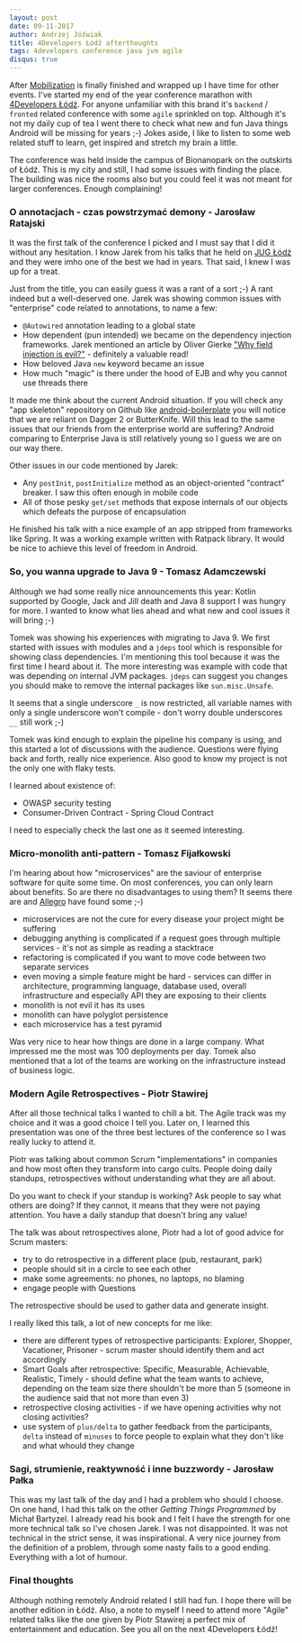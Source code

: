 ```yaml
---
layout: post
date: 09-11-2017
author: Andrzej Jóźwiak
title: 4Developers Łódź afterthoughts
tags: 4developers conference java jvm agile
disqus: true
---
```


After [Mobilization](https://mobilization.pl) is finally finished and wrapped up I have time for other events. I've started my end of the year conference marathon with [4Developers Łódź](https://lodz.4developers.org.pl/). For anyone unfamiliar with this brand it's `backend` / `fronted` related conference with some `agile` sprinkled on top. Although it's not my daily cup of tea I went there to check what new and fun Java things Android will be missing for years ;-) Jokes aside, I like to listen to some web related stuff to learn, get inspired and stretch my brain a little.

The conference was held inside the campus of Bionanopark on the outskirts of Łódź. This is my city and still, I had some issues with finding the place. The building was nice the rooms also but you could feel it was not meant for larger conferences. Enough complaining!

### O annotacjach - czas powstrzymać demony - Jarosław Ratajski

It was the first talk of the conference I picked and I must say that I did it without any hesitation. I know Jarek from his talks that he held on [JUG Łódź](https://www.meetup.com/Java-User-Group-Lodz/) and they were imho one of the best we had in years. That said, I knew I was up for a treat.

Just from the title, you can easily guess it was a rant of a sort ;-) A rant indeed but a well-deserved one. Jarek was showing common issues with "enterprise" code related to annotations, to name a few:

* `@Autowired` annotation leading to a global state
* How dependent (pun intended) we became on the dependency injection frameworks. Jarek mentioned an article by Oliver Gierke ["Why field injection is evil?"](http://olivergierke.de/2013/11/why-field-injection-is-evil/) - definitely a valuable read!
* How beloved Java `new` keyword became an issue
* How much "magic" is there under the hood of EJB and why you cannot use threads there

It made me think about the current Android situation. If you will check any "app skeleton" repository on Github like [android-boilerplate](https://github.com/ribot/android-boilerplate) you will notice that we are reliant on Dagger 2 or ButterKnife. Will this lead to the same issues that our friends from the enterprise world are suffering? Android comparing to Enterprise Java is still relatively young so I guess we are on our way there.

Other issues in our code mentioned by Jarek:
* Any `postInit`, `postInitialize` method as an object-oriented "contract" breaker. I saw this often enough in mobile code
* All of those pesky `get/set` methods that expose internals of our objects which defeats the purpose of encapsulation

He finished his talk with a nice example of an app stripped from frameworks like Spring. It was a working example written with Ratpack library. It would be nice to achieve this level of freedom in Android.

### So, you wanna upgrade to Java 9 - Tomasz Adamczewski

Although we had some really nice announcements this year: Kotlin supported by Google, Jack and Jill death and Java 8 support I was hungry for more. I wanted to know what lies ahead and what new and cool issues it will bring ;-)

Tomek was showing his experiences with migrating to Java 9. We first started with issues with modules and a `jdeps` tool which is responsible for showing class dependencies. I'm mentioning this tool because it was the first time I heard about it. The more interesting was example with code that was depending on internal JVM packages. `jdeps` can suggest you changes you should make to remove the internal packages like `sun.misc.Unsafe`.

It seems that a single underscore `_` is now restricted, all variable names with only a single underscore won't compile - don't worry double underscores `__` still work ;-)

Tomek was kind enough to explain the pipeline his company is using, and this started a lot of discussions with the audience. Questions were flying back and forth, really nice experience. Also good to know my project is not the only one with flaky tests.

I learned about existence of:
* OWASP security testing
* Consumer-Driven Contract - Spring Cloud Contract

I need to especially check the last one as it seemed interesting.

### Micro-monolith anti-pattern - Tomasz Fijałkowski

I'm hearing about how "microservices" are the saviour of enterprise software for quite some time. On most conferences, you can only learn about benefits. So are there no disadvantages to using them? It seems there are and [Allegro](https://allegro.pl/praca) have found some ;-)

* microservices are not the cure for every disease your project might be suffering
* debugging anything is complicated if a request goes through multiple services - it's not as simple as reading a stacktrace
* refactoring is complicated if you want to move code between two separate services
* even moving a simple feature might be hard - services can differ in architecture, programming language, database used, overall infrastructure and especially API they are exposing to their clients
* monolith is not evil it has its uses
* monolith can have polyglot persistence
* each microservice has a test pyramid

Was very nice to hear how things are done in a large company. What impressed me the most was 100 deployments per day. Tomek also mentioned that a lot of the teams are working on the infrastructure instead of business logic.

### Modern Agile Retrospectives - Piotr Stawirej

After all those technical talks I wanted to chill a bit. The Agile track was my choice and it was a good choice I tell you. Later on, I learned this presentation was one of the three best lectures of the conference so I was really lucky to attend it.

Piotr was talking about common Scrum "implementations" in companies and how most often they transform into cargo cults. People doing daily standups, retrospectives without understanding what they are all about.

Do you want to check if your standup is working? Ask people to say what others are doing? If they cannot, it means that they were not paying attention. You have a daily standup that doesn't bring any value!

The talk was about retrospectives alone, Piotr had a lot of good advice for Scrum masters:
* try to do retrospective in a different place (pub, restaurant, park)
* people should sit in a circle to see each other
* make some agreements: no phones, no laptops, no blaming
* engage people with Questions

The retrospective should be used to gather data and generate insight.

I really liked this talk, a lot of new concepts for me like:
* there are different types of retrospective participants: Explorer, Shopper, Vacationer, Prisoner - scrum master should identify them and act accordingly
* Smart Goals after retrospective: Specific, Measurable, Achievable, Realistic, Timely - should define what the team wants to achieve, depending on the team size there shouldn't be more than 5 (someone in the audience said that not more than even 3)
* retrospective closing activities - if we have opening activities why not closing activities?
* use system of `plus/delta` to gather feedback from the participants, `delta` instead of `minuses` to force people to explain what they don't like and what whould they change

### Sagi, strumienie, reaktywność i inne buzzwordy - Jarosław Pałka

This was my last talk of the day and I had a problem who should I choose. On one hand, I had this talk on the other *Getting Things Programmed* by Michał Bartyzel. I already read his book and I felt I have the strength for one more technical talk so I've chosen Jarek. I was not disappointed. It was not technical in the strict sense, it was inspirational. A very nice journey from the definition of a problem, through some nasty fails to a good ending. Everything with a lot of humour.

### Final thoughts

Although nothing remotely Android related I still had fun. I hope there will be another edition in Łódź. Also, a note to myself I need to attend more "Agile" related talks like the one given by Piotr Stawirej a perfect mix of entertainment and education. See you all on the next 4Developers Łódź!
